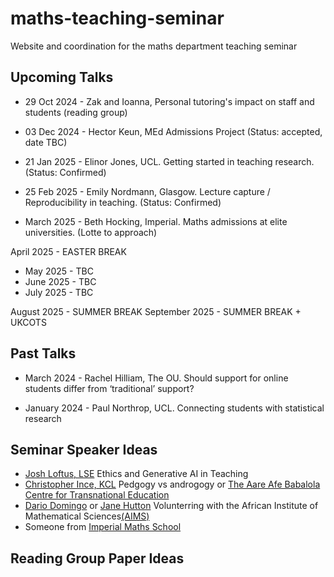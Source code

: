 # maths-teaching-seminar
Website and coordination for the maths department teaching seminar


## Upcoming Talks 

- 29 Oct 2024 - Zak and Ioanna, Personal tutoring's impact on staff and students (reading group)
- 03 Dec 2024 - Hector Keun, MEd Admissions Project (Status: accepted, date TBC)

- 21 Jan 2025 - Elinor Jones, UCL. Getting started in teaching research. (Status: Confirmed)
- 25 Feb 2025 - Emily Nordmann, Glasgow. Lecture capture / Reproducibility in teaching. (Status: Confirmed)
- March 2025 - Beth Hocking, Imperial. Maths admissions at elite universities. (Lotte to approach)

April 2025 - EASTER BREAK 

- May 2025 - TBC
- June 2025 - TBC
- July 2025 - TBC

August 2025 - SUMMER BREAK
September 2025 - SUMMER BREAK + UKCOTS

## Past Talks 

- March 2024 - Rachel Hilliam, The OU. Should support for online students differ from ‘traditional’ support?

<!--
Universities use a variety of ways to support their students and enhance their student experience. During covid it was often the support outside of traditional teaching sessions which were difficult for many places to replicate. The Open University, has over 50 year experience of teaching and supporting students who learn online and at a distance. In particular the School of Mathematics and Statistics has for many years provided innovative ways of supporting students outside the ‘classroom’ environment was therefore well prepared to support students during the COVID-19 pandemic.
This talk will outline some of the forms of support which are offered to students in the School of Mathematics and Statistics  such as online forums to help students with module choice and taster resources including diagnostic quizzes for students to self-assess their readiness to study individual modules and receive targeted support. Since 2017, these resources, and more, have been incorporated into a multi-functional student-facing website. The website enables all units, both academic and non-academic, to provide consistent academic, pastoral and social support to students studying mathematics and statistics modules online.  Analysis will be presented on how both staff and students use the site. A particular focus of this talk will explain how the website mirrors the different stages of a student’s journey, providing a one-stop shop for students to self-serve and obtain appropriate support at each point in their own student lifecycle.
--> 

- January 2024 - Paul Northrop, UCL. Connecting students with statistical research 

<!--
I describe one of the research-based learning exercises initiated by the Department of Statistical Science at UCL. First-year undergraduate students are put into groups of five or six people and assigned a statistical research paper to read. Their task is to prepare, and submit for formative assessment, a short report that communicates the key themes of the paper to a non-specialist audience. To help them, they conduct a one-hour interview with an author of the paper. We reflect on the experience of running this assessment over the past 9 years. Feedback from students and staff has mostly been very positive, despite the considerable challenges that this type of assessment poses to students at such an early stage of their studies. 
-->

## Seminar Speaker Ideas 

- [Josh Loftus, LSE](https://www.lse.ac.uk/statistics/people/joshua-loftus) Ethics and Generative AI in Teaching
- [Christopher Ince, KCL](https://www.kcl.ac.uk/people/christopher-ince) Pedgogy vs androgogy or [The Aare Afe Babalola Centre for Transnational Education](https://www.kcl.ac.uk/global/afe-babalola-centre)
- [Dario Domingo](https://rss.org.uk/membership/volunteering-and-promoting/volunteer-profile/profiles/dario-domingo/) or [Jane Hutton](https://warwick.ac.uk/fac/sci/statistics/staff/academic-research/hutton/) Volunterring with the African Institute of Mathematical Sciences[(AIMS)](https://nexteinstein.org/)
- Someone from [Imperial Maths School](https://www.imperialmathsschool.ac.uk/)

## Reading Group Paper Ideas
